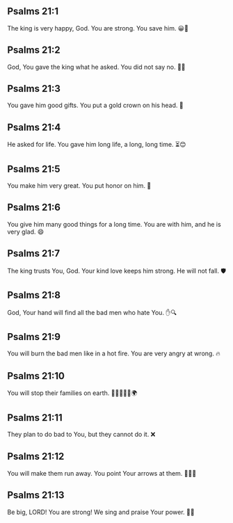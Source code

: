## Psalms 21:1
The king is very happy, God. You are strong. You save him. 😀💪
## Psalms 21:2
God, You gave the king what he asked. You did not say no. 🙂🙏
## Psalms 21:3
You gave him good gifts. You put a gold crown on his head. 👑
## Psalms 21:4
He asked for life. You gave him long life, a long, long time. ⏳😊
## Psalms 21:5
You make him very great. You put honor on him. 🌟
## Psalms 21:6
You give him many good things for a long time. You are with him, and he is very glad. 😄
## Psalms 21:7
The king trusts You, God. Your kind love keeps him strong. He will not fall. 🛡️
## Psalms 21:8
God, Your hand will find all the bad men who hate You. ✋🔍
## Psalms 21:9
You will burn the bad men like in a hot fire. You are very angry at wrong. 🔥
## Psalms 21:10
You will stop their families on earth. 🚫👨‍👩‍👧‍👦🌍
## Psalms 21:11
They plan to do bad to You, but they cannot do it. ❌
## Psalms 21:12
You will make them run away. You point Your arrows at them. 🏃‍♂️🏹
## Psalms 21:13
Be big, LORD! You are strong! We sing and praise Your power. 🎵🙌
